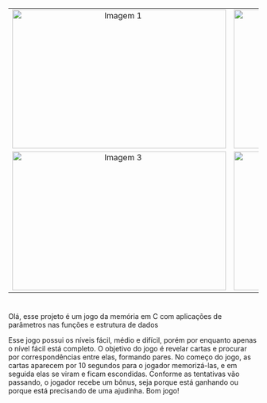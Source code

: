 <table>
  <tr>
    <td align="center">
      <img src="https://github.com/guiibrag4/JogoDaMemoria_C/assets/131495236/8bf7a203-eee7-4ca4-b4b9-9899de91490e" width="430px" height="280px" alt="Imagem 1" width="200"/>
    </td>
    <td align="center">
      <img src="https://github.com/guiibrag4/JogoDaMemoria_C/assets/131495236/09b9170b-caac-473a-9cc4-b27ae123b76f" width="430px" height="280px" alt="Imagem 2" width="200"/>
    </td>
  </tr>
  <tr>
    <td align="center">
      <img src="https://github.com/guiibrag4/JogoDaMemoria_C/assets/131495236/95089bab-fa2f-4692-a592-af4b3a1c23c1" width="430px" height="280px"" alt="Imagem 3" width="200"/>
    </td>
    <td align="center">
      <img src="https://github.com/guiibrag4/JogoDaMemoria_C/assets/131495236/7d5fd087-2994-44ac-b1b0-0b3bc3fedfe8" width="430px" height="280px" alt="Imagem 4" width="200"/>
    </td>
  </tr>
</table>



#
Olá, esse projeto é um jogo da memória em C com aplicações de parâmetros nas funções e estrutura de dados

Esse jogo possui os níveis fácil, médio e difícil, porém por enquanto apenas o nível fácil está completo. O objetivo do jogo é revelar cartas e procurar por correspondências entre elas, formando pares. No começo do jogo, as cartas aparecem por 10 segundos para o jogador memorizá-las, e em seguida elas se viram e ficam escondidas. Conforme as tentativas vão passando, o jogador recebe um bônus, seja porque está ganhando ou porque está precisando de uma ajudinha. Bom jogo!
